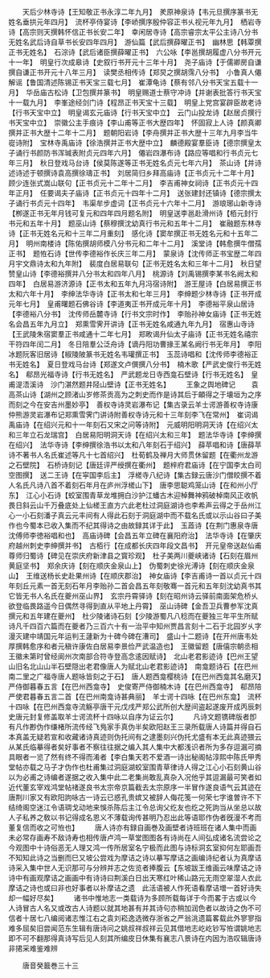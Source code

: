 <!-- { "loadSidebar": true } -->
　　天后少林寺诗【王知敬正书永淳二年九月】　羑原神泉诗【韦元旦撰序篆书无姓名垂拱元年四月】　流杯亭侍宴诗【李峤撰序殷仲容正书乆视元年九月】　栖岩寺诗【高宗则天撰韩怀信正书长安二年】　幸闲居寺诗【高宗睿宗太平公主诗八分书无姓名武后诗自草书长安四年四月】　游仙篇【武后撰薛曜正书】　幽林思【韩覃撰正书无姓名】　石淙诗【武后诸臣撰薛曜正书】　六公咏【李邕撰胡履虚八分书开元十一年】　明皇行次成皋诗【史叙行书开元十三年十月】　尧子庙诗【于儒卿房自谦撰自谦正书开元十八年三月】　读樊丞相传诗【郑炅之撰胡霈八分书】　小鲁真人僊解谣【鲁国清述陈锡正书天宝三载七月】　崔潭龟诗【蔡有邻八分书天宝五载十一月】　华岳庙古松诗【卫包撰并篆书】　明皇赐道士蔡守冲诗【并谢表批答行书天宝十一载九月】　李峯途经剑门诗【程昂正书天宝十三载】　明皇上党宫宴辟臣故老诗【行书天宝中立】　明皇谒玄元庙诗【行书天宝中立】　云门山投龙诗【赵居贞撰行书天宝中立】　崇徽公主手痕诗【李山甫等正书大歴四年】　怀固寂上人诗【颜真卿撰并正书大歴十二年十二月】　题朝阳岩诗【李舟撰并正书大歴十三年九月李当牛嵸诗附】　宝林寺禹庙诗【徐浩撰并正书大歴中立】　麟德殿宴羣臣诗【德宗撰皇太子诵行书颜防书浑瑊表附贞元四年六月】　僊岩四瀑布诗【路应等唱和行书贞元七年三月】　秋日登戏马台诗【侯莫陈遂等正书无姓名贞元七年六月】　茶山诗【并诗述诗述于顿撰诗袁高撰徐璹正书】　刘居简归乡拜高庙诗【正书贞元十二年十月】　顾少连张式嵩山联句【正书贞元十二年十二月】　李吉甫神女祠诗【正书贞元十四年正月】　任要谒夫子庙诗【正书贞元十四年十二月】　送张建封还镇诗【德宗撰太子诵行书贞元十四年】　韦渠牟步虚词【正书贞元十六年十二月】　游琅琊山新寺诗【栁遂正书无年月钱可复元和四年四月题名附】　明皇送李邕赴滑州诗【栢元封行书元和五年十月】　题巫山诗【蔡穆撰沈幼真行书元和五年十二月】　崔融题东林寺诗【正书无姓名元和十三年二月重刻】　感化诗【窦牟撰正书无姓名元和十五年二月】　明州南楼诗【陈佑撰胡师模八分书元和二年十二月】　溪堂诗【韩愈撰牛僧孺正书】　题恠石诗【世传李德裕作长庆三年二月】　蒙泉诗【沈传师正书宝歴二年四月宇文鼎诗太和九年附】　裴度白居易联句【正书无姓名太和三年十二月】　秋日望赞皇山诗【李德裕撰并八分书太和四年八月】　桃源诗【刘禹锡撰李某书名阙太和四年】　白居易游济源诗【正书太和五年九月冯宿诗附】　游王屋诗【白居易撰正书太和六年十月】　李绅法华寺诗【正书太和七年三月】　李绅题少林寺诗【正书开成元年七月】　皇甫曙题石佛谷诗【李道夷正书开成元年十月】　李德裕平泉山居诗【李德裕八分书】　沈传师岳麓寺诗【行书文宗时作】　李贻孙神女庙诗【正书无姓名会昌五年九月立】　郑熏雪霁开讲诗【正书无姓名咸通九年九月】　宿惠山寺诗【王武陵朱宿窦羣正书咸通十二年七月】　郑畋谒升仙太子庙诗【正书无姓名禧宗干符四年闰二月】　冬日陪羣公泛舟诗【谪丹阳功曹掾王某名阙行书无年月】　李阳冰题阮客旧居诗【椒陵陂篆书无姓名韦瓘撰正书】　玉蕊诗唱和【沈传师李德裕正书无姓名】　夏日登戏马台诗【郑遂文卢僎撰八分书】　楠木歌【严武史俊行书无姓名】　郗昂光福寺诗【行书无姓名】　严武题龙日寺西龛石壁诗【行书无姓名】　皇甫湜浯溪诗　沙门湛然题井陉山壁诗【正书无姓名】
　　王象之舆地碑记
　　袁高茶山诗【湖州之顾渚山岁修茶贡高为之刺史而作是诗其后于頔得之于壊垣为之序而刻之今在安吉州墨妙亭】　善权寺诗灵岩瀑布记【集古录云羊士谔游善权寺诗康仲熊游灵岩瀑布记郑熏雪霁门讲诗附善权寺诗元和十三年刻李飞在常州】　崔词谒禹庙诗【在绍兴元和十一年刻石又宋之问等诗附】　元威明阳明洞天诗【在绍兴太和三年立石龙瑞宫】　白居易阳明洞天诗【在绍兴太和三年】　题法华寺诗【李绅撰在绍兴】　法华寺诗【李绅撰徐浩书以太和八年刻石于绍兴】　薛苹唱和诗【唐薛苹诗不著书人名氏崔述等凡十七首绍兴】　杜荀鹤及禅月大师贯休留题【在衢州龙游之石壁院】　石桥诗刻记【唐廷评严绶撰在衢州】　题梓府君庙诗【在宁国李太白司空图撰】　送二王诗【在寜国李后主】　浮槎寺八纪诗【集古録云唐沙门僧皎撰不着人名氏凡诗八首不着刻石年月在庐州浮槎山下】　唐李思聪鸡笼山诗【在和州小厅东】　江心小石诗【蛟室围青草龙堆拥白沙护江蟠古木迎棹舞神鸦破棹南风正收帆畏日斜云山千万叠底处上仙槎王直方六此老杜过洞庭湖诗也李希声云得之于岳州江心一小石刻潘子真云元丰间有人得此石刻于洞庭湖中而不载名氏或以示山谷曰子美作也今蜀本已收入集而不纪其得诗之由故録其详于此】　玉蕋诗【在荆门惠泉寺唐沈傅师李徳裕唱和也】　高庙诗碑【会昌五年立碑在襄阳府治】　法华寺诗【在肇庆府越州刺史李绅撰并书】　古栢行【在成都长庆四年段文昌书】　开元皇帝送赵仙甫尊师归蜀诗【碑见在崇庆府新津县之寳珍观】　杜子美两川夔峡诸诗【石刻在眉州黄庭坚书】　郑余庆诗【刻在顺庆金泉山上】　伪蜀刺史徐光溥诗【刻在顺庆金泉山】　王维送杨长史赴果州诗【在顺庆郡治】　神女庙诗【李吉甫诗一首以贞元十四年刻丘元素一首无刻石年月李贻孙二首会昌五年刻敬骞一首元和五年刻沈幼真书其它皆无书人名氏在夔州巫山界】　玄宗丹霄驿诗【刻在昭州诗云驿前南面架危桥乆欲登临畏路遥今日偶然寻得到直从平地上丹霄】　巫山诗碑【金吾卫兵曹参军沈真撰元和五年建在夔州】　杜少陵诸诗石刻【少陵游蜀凡八稔而在夔独三年平生所赋诗凡千四百六篇而在夔者乃三百六十有一治平中知州贾昌言刻十二石于北园岁乆字漫灭建中靖国元年运判王蘧新为十碑今碑在漕司】　盛山十二题诗【在开州唐韦处厚撰韩愈序和者元稹许康佐白居易李景俭严武温造也】　王徽留题【唐僖宗朝丞相王徽未第时曾经阆州次南部合符寺登高念逺因赋诗】　北山老君影迹诗【巴州王望山旧名北山山半石壁隠出老君像唐人为赋北山老君影迹诗】　南龛题诗石【在巴州南二里之广福寺唐人题咏皆刻之于石】　唐人题西龛樱桃诗【在巴州西龛其名磨灭】　严侍御暮春五言【在巴州西龛寺】　史俊寄严侍御楠木诗【在巴州西龛寺】　郗昂陪严使君暮春五言二首【在巴州南龛诗甚典丽】　羊士谔十四咏【在巴州东龛】　流杯十四咏【在巴州西龛寺流觞亭唐干元戊戌严郑公武所创大歴间盗起遂废开成丙辰刺史唐元封复修盖取羊士谔流杯十四咏以自序为证云尔】
　　凡诗文题镌碑版者卽有凡作尠伪作缣楮所流传经飞鳬家手真伪半矣欧阳赵王三录所载唐人诗篇并得自石本真盖无疑若宣和收藏诸诗真迹则伪托间有之逮墨刻兴伪托尤盛有本无此真迹猥云从某氏临摹得者矣好事者不察往往据之编入其人集中大都浅识者所为多存逗漏可摘具眼者一览了然有终不得而淆者【李白集天若不爱酒一诗出秘阁帖淳熙中陈氏甲秀堂帖亦载之马子才伪作也杜甫集过洞庭湖蛟室围青草律诗人得之江心小石刻黄山谷以为必甫之诗编者遂据之收入集中此二老集尚敢乱真杂入况他乎其逗漏最可笑者如近代董玄宰戏鸿堂帖禇遂良书太宗帝京篇截去太宗原序一半冒作遂良语气云其迹在唐荆川家又有欧阳訽咏古一诗云已惑孔贵嫔又被辞人侮花笺一何荣七字谁曽许不下结绮阁空迷江令语琱戈动地来悞杀陈后主江令总询父纥友也纥之死訽当从坐总以故人子私养之敎以书记得成名恩义不薄载询传甚明乃忍出此等语耶作伪者旣漫不考而董复信而收之可恠也】
　　唐人诗亦有録自画巻及画壁者诗班班在诸人集中而画未必常存画寿不敌诗寿也相传唐卢鸿一草堂图图各有诗尚在人间弘成诸名流尝论之今观图中十诗俗恶无人理又鸿一传所居室名宁极而此图与诗标洞玄室抑何左耶画吾不知知此诗之当删而巳又坡公尝戏为摩诘之诗以摹写摩诘之画编诗纪者认为真摩诘诗采入集中世人无识那可与分辨并志之佐览者捧腹云【东坡跋王维画云味摩诘之诗诗中有画观摩诘之画画中有诗诗曰荆溪白日出天寒红叶稀山路元无雨空翠湿人衣此摩诘之诗也或曰非也好事者以补摩诘之遗　此活语被人作死语看摩诘増一首好诗失却一幅好尽矣】
　　诸书中惟地志一类载诗为多顾所载每详于今而畧于古或以今人诗冒古人名又或改古人诗题以就其地甚有并其诗句亦稍加润色者以故诗之伪不可信者十居七八编阅诸志惟江右之袁刘崧逸选微存浙省之严翁洮遗篇畧载此外寥寥指难多屈矣旧尝闻范东生辑有唐诗问之姚叔祥叔祥云见其借地志屹屹钞写恠谓姚地志即不可不翻那得真诗写后见人刻其所编皮日休集有襄志八景诗在内因为浩叹辑唐诗非捃采难鉴难辨

　　唐音癸籖巻三十三
